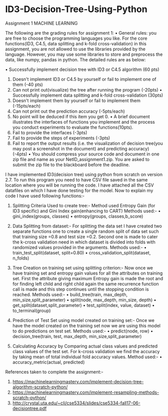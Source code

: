 # ID3-Decision-Tree-Using-Python

Assignment 1
MACHINE LEARNING

The following are the grading rules for assignment 1:
•	General rules: you are free to choose the programming languages you like. For the core functions(ID3, C4.5, data splitting and k-fold cross-validation) in this assignment, you are not allowed to use the libraries provided by the language. However, you may use some libraries to store and preprocess the data, like numpy, pandas in python. The detailed rules are as below:

•	Successfully implement decision tree with ID3 or C4.5 algorithm (60 pts)
1.	Doesn't implement ID3 or C4.5 by yourself or fail to implement one of them (-40 pts)
2.	Can not print out(visualize) the tree after running the program (-20pts)
•	Successfully implement data splitting and k-fold cross-validation (30pts)
1.	Doesn't implement them by yourself or fail to implement them (-15pts/each)
2.	Can not print out the prediction accuracy (-5pts/each)
3.	No point will be deduced if this item you get 0.
•	A brief document illustrates the interfaces of functions you implement and the process you conduct experiments to evaluate the functions(10pts).
1.	Fail to provide the interfaces (-3pts)
2.	Fail to provide the steps of experiments (-3pts)
3.	Fail to report the output results (i.e. the visualization of decision tree(you may post a screenshot in the document) and predicting accuracy) (-4pts)
•	You should compress your source code and document in one zip file and name as your NetID_assignment1.zip. You are asked to submit the zip file to the blackboard before the deadline. 





I have implemented ID3(decision tree) using python from scratch on version 2.7. To run this program you need to have CSV file saved in the same location where you will be running the code. I have attached all the CSV datafiles on which I have done testing for the model.
Now to explain my code I have used following functions:-
1.	Splitting Criteria Used to create tree:- Method used Entropy Gain (for ID3 specific) and Gini Index gain(enhancing to CART)
Methods used:-
•	gini_index(groups, classes)
•	entropy(groups, classes,b_score)

2.	Data Splitting from dataset:-  For splitting the data set I have created two separate functions one to create a single random split of data set such that training size =0.8 and test size =0.2. Second one is made to cater the k-cross validation need in which dataset is divided into folds with randomized values provided in the arguments.
Methods used:-
•	train_test_split(dataset, split=0.80)
•	cross_validation_split(dataset, n_folds)

3.	Tree Creation on training set using splitting criterion:- Now once we have training set and entropy gain values for all the attributes on training set. First the attribute giving maximum Entropy gain is made the root and for finding left child and right child again the same recurrence function call is made and this step continues until the stopping condition is reached.
Methods used:-
•	build_tree(train, max_depth, min_size,split_parameter)
•	split(node, max_depth, min_size, depth)
•	get_split(dataset,split_parameter)
•	test_split(index, value, dataset)
•	to_terminal(group)

4.	Prediction of Test Set using model created on training set:- Once we have the model created on the training set now we are using this model to do predictions on test set.
Methods used:-
•	predict(node, row)
•	decision_tree(train, test, max_depth, min_size,split_parameter)


5.	Calculating Accuracy by Comparing actual class values  and predicted class values of the test set. For k-cross validation we find the accuracy by taking mean of total individual fold accuracy values.
Method used:-
•	accuracy_metric(actual, predicted)

References taken to complete the assignment:-
1.	https://machinelearningmastery.com/implement-decision-tree-algorithm-scratch-python/
2.	https://machinelearningmastery.com/implement-resampling-methods-scratch-python/
3.	http://crystal.uta.edu/~cli/cse5334/slides/cse5334-fall17-06-decisiontree.pdf


 
